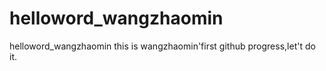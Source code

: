 # helloword_wangzhaomin
helloword_wangzhaomin
this is wangzhaomin'first github progress,let't do it.
